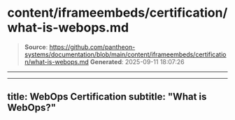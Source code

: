 # content/iframeembeds/certification/what-is-webops.md

> **Source**: https://github.com/pantheon-systems/documentation/blob/main/content/iframeembeds/certification/what-is-webops.md
> **Generated**: 2025-09-11 18:07:26

---

---
title: WebOps Certification
subtitle: "What is WebOps?"
---

<Partial file="certification-guide/what-is-webops.md" />
